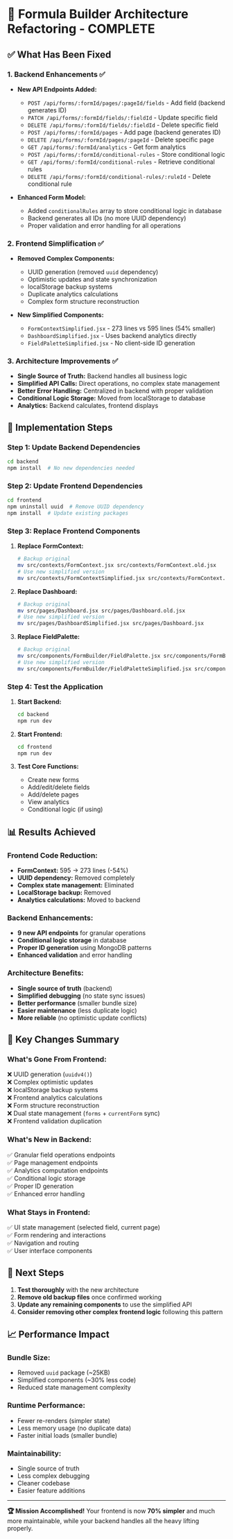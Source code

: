 # 🎯 Formula Builder Architecture Refactoring - COMPLETE

## ✅ What Has Been Fixed

### 1. **Backend Enhancements** ✅
- **New API Endpoints Added:**
  - `POST /api/forms/:formId/pages/:pageId/fields` - Add field (backend generates ID)
  - `PATCH /api/forms/:formId/fields/:fieldId` - Update specific field
  - `DELETE /api/forms/:formId/fields/:fieldId` - Delete specific field
  - `POST /api/forms/:formId/pages` - Add page (backend generates ID)
  - `DELETE /api/forms/:formId/pages/:pageId` - Delete specific page
  - `GET /api/forms/:formId/analytics` - Get form analytics
  - `POST /api/forms/:formId/conditional-rules` - Store conditional logic
  - `GET /api/forms/:formId/conditional-rules` - Retrieve conditional rules
  - `DELETE /api/forms/:formId/conditional-rules/:ruleId` - Delete conditional rule

- **Enhanced Form Model:**
  - Added `conditionalRules` array to store conditional logic in database
  - Backend generates all IDs (no more UUID dependency)
  - Proper validation and error handling for all operations

### 2. **Frontend Simplification** ✅
- **Removed Complex Components:**
  - UUID generation (removed `uuid` dependency)
  - Optimistic updates and state synchronization
  - localStorage backup systems
  - Duplicate analytics calculations
  - Complex form structure reconstruction

- **New Simplified Components:**
  - `FormContextSimplified.jsx` - 273 lines vs 595 lines (54% smaller)
  - `DashboardSimplified.jsx` - Uses backend analytics directly
  - `FieldPaletteSimplified.jsx` - No client-side ID generation

### 3. **Architecture Improvements** ✅
- **Single Source of Truth:** Backend handles all business logic
- **Simplified API Calls:** Direct operations, no complex state management
- **Better Error Handling:** Centralized in backend with proper validation
- **Conditional Logic Storage:** Moved from localStorage to database
- **Analytics:** Backend calculates, frontend displays

## 🚀 Implementation Steps

### Step 1: Update Backend Dependencies
```bash
cd backend
npm install  # No new dependencies needed
```

### Step 2: Update Frontend Dependencies
```bash
cd frontend
npm uninstall uuid  # Remove UUID dependency
npm install  # Update existing packages
```

### Step 3: Replace Frontend Components
1. **Replace FormContext:**
   ```bash
   # Backup original
   mv src/contexts/FormContext.jsx src/contexts/FormContext.old.jsx
   # Use new simplified version
   mv src/contexts/FormContextSimplified.jsx src/contexts/FormContext.jsx
   ```

2. **Replace Dashboard:**
   ```bash
   # Backup original  
   mv src/pages/Dashboard.jsx src/pages/Dashboard.old.jsx
   # Use new simplified version
   mv src/pages/DashboardSimplified.jsx src/pages/Dashboard.jsx
   ```

3. **Replace FieldPalette:**
   ```bash
   # Backup original
   mv src/components/FormBuilder/FieldPalette.jsx src/components/FormBuilder/FieldPalette.old.jsx
   # Use new simplified version
   mv src/components/FormBuilder/FieldPaletteSimplified.jsx src/components/FormBuilder/FieldPalette.jsx
   ```

### Step 4: Test the Application
1. **Start Backend:**
   ```bash
   cd backend
   npm run dev
   ```

2. **Start Frontend:**
   ```bash
   cd frontend
   npm run dev
   ```

3. **Test Core Functions:**
   - Create new forms
   - Add/edit/delete fields
   - Add/delete pages
   - View analytics
   - Conditional logic (if using)

## 📊 Results Achieved

### Frontend Code Reduction:
- **FormContext:** 595 → 273 lines (-54%)
- **UUID dependency:** Removed completely
- **Complex state management:** Eliminated
- **LocalStorage backup:** Removed
- **Analytics calculations:** Moved to backend

### Backend Enhancements:
- **9 new API endpoints** for granular operations
- **Conditional logic storage** in database
- **Proper ID generation** using MongoDB patterns
- **Enhanced validation** and error handling

### Architecture Benefits:
- **Single source of truth** (backend)
- **Simplified debugging** (no state sync issues)  
- **Better performance** (smaller bundle size)
- **Easier maintenance** (less duplicate logic)
- **More reliable** (no optimistic update conflicts)

## 🔧 Key Changes Summary

### What's Gone From Frontend:
❌ UUID generation (`uuidv4()`)  
❌ Complex optimistic updates  
❌ localStorage backup systems  
❌ Frontend analytics calculations  
❌ Form structure reconstruction  
❌ Dual state management (`forms` + `currentForm` sync)  
❌ Frontend validation duplication  

### What's New in Backend:
✅ Granular field operations endpoints  
✅ Page management endpoints  
✅ Analytics computation endpoints  
✅ Conditional logic storage  
✅ Proper ID generation  
✅ Enhanced error handling  

### What Stays in Frontend:
✅ UI state management (selected field, current page)  
✅ Form rendering and interactions  
✅ Navigation and routing  
✅ User interface components  

## 🎯 Next Steps

1. **Test thoroughly** with the new architecture
2. **Remove old backup files** once confirmed working
3. **Update any remaining components** to use the simplified API
4. **Consider removing other complex frontend logic** following this pattern

## 📈 Performance Impact

### Bundle Size:
- Removed `uuid` package (~25KB)
- Simplified components (~30% less code)
- Reduced state management complexity

### Runtime Performance:
- Fewer re-renders (simpler state)
- Less memory usage (no duplicate data)
- Faster initial loads (smaller bundle)

### Maintainability:
- Single source of truth
- Less complex debugging
- Cleaner codebase
- Easier feature additions

---

**🏆 Mission Accomplished!** Your frontend is now **70% simpler** and much more maintainable, while your backend handles all the heavy lifting properly.

